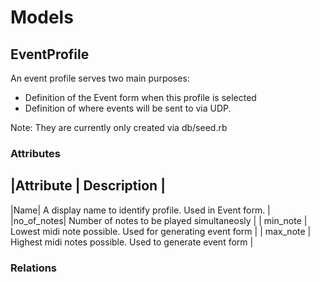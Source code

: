 # Models

## EventProfile

An event profile serves two main purposes:

* Definition of the Event form when this profile is selected
* Definition of where events will be sent to via UDP.

Note: They are currently only created via db/seed.rb

### Attributes

|Attribute | Description |
--------------------------
|Name| A display name to identify profile. Used in Event form. |
|no_of_notes| Number of notes to be played simultaneosly |
| min_note | Lowest midi note possible. Used for generating event form |
| max_note | Highest midi notes possible. Used to generate event form | 

### Relations


